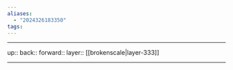 ```yaml
---
aliases:
  - "2024326183350"
tags:
---
```




***

up:: 
back:: 
forward:: 
layer:: [[brokenscale|layer-333]]

***
